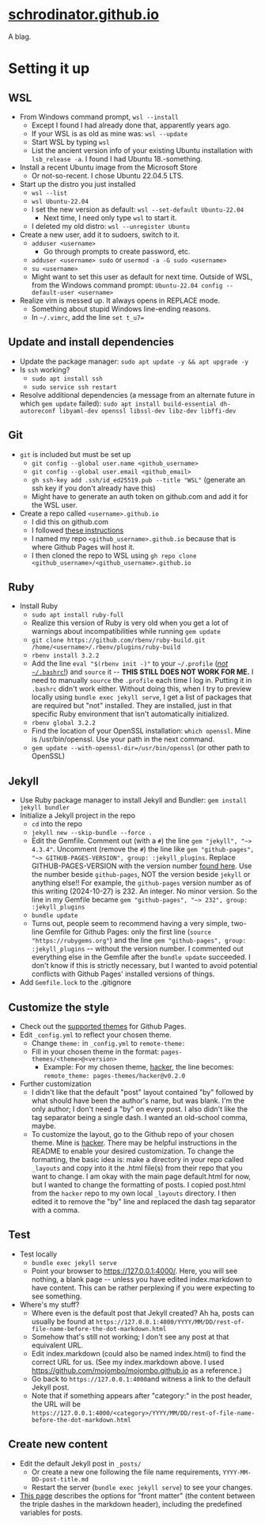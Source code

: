 # [schrodinator.github.io](https://schrodinator.github.io)

A blag.

# Setting it up

## WSL

- From Windows command prompt, `wsl --install`
	- Except I found I had already done that, apparently years ago.
	- If your WSL is as old as mine was: `wsl --update`
	- Start WSL by typing `wsl`
	- List the ancient version info of your existing Ubuntu installation with `lsb_release -a`. I found I had Ubuntu 18.-something.
- Install a recent Ubuntu image from the Microsoft Store
	- Or not-so-recent. I chose Ubuntu 22.04.5 LTS.
- Start up the distro you just installed
	- `wsl --list`
	- `wsl Ubuntu-22.04`
	- I set the new version as default: `wsl --set-default Ubuntu-22.04`
		- Next time, I need only type `wsl` to start it.
	- I deleted my old distro: `wsl --unregister Ubuntu`
- Create a new user, add it to sudoers, switch to it.
	- `adduser <username>`
		- Go through prompts to create password, etc.
	- `adduser <username> sudo` or `usermod -a -G sudo <username>`
	- `su <username>`
	- Might want to set this user as default for next time. Outside of WSL, from the Windows command prompt: `Ubuntu-22.04 config --default-user <username>`
- Realize vim is messed up. It always opens in REPLACE mode.
	- Something about stupid Windows line-ending reasons.
	- In `~/.vimrc`, add the line `set t_u7=`

## Update and install dependencies

- Update the package manager: `sudo apt update -y && apt upgrade -y`
- Is `ssh` working?
	- `sudo apt install ssh`
	- `sudo service ssh restart`
- Resolve additional dependencies (a message from an alternate future in which `gem update` failed): `sudo apt install build-essential dh-autoreconf libyaml-dev openssl libssl-dev libz-dev libffi-dev`

## Git

- `git` is included but must be set up
	- `git config --global user.name <github_username>`
	- `git config --global user.email <github_email>`
	- `gh ssh-key add .ssh/id_ed25519.pub --title "WSL"` (generate an ssh key if you don't already have this)
	- Might have to generate an auth token on github.com and add it for the WSL user.
- Create a repo called `<username>.github.io`
	- I did this on github.com
	- I followed [these instructions](https://docs.github.com/en/pages/getting-started-with-github-pages/configuring-a-publishing-source-for-your-github-pages-site)
	- I named my repo `<github_username>.github.io` because that is where Github Pages will host it.
	- I then cloned the repo to WSL using `gh repo clone <github_username>/<github_username>.github.io`

## Ruby

- Install Ruby
	- `sudo apt install ruby-full`
	- Realize this version of Ruby is very old when you get a lot of warnings about incompatibilities while running `gem update`
	- `git clone https://github.com/rbenv/ruby-build.git /home/<username>/.rbenv/plugins/ruby-build`
	- `rbenv install 3.2.2`
	- Add the line `eval "$(rbenv init -)"` to your `~/.profile` ([*not* `~/.bashrc`!](https://askubuntu.com/questions/320444/setting-up-rbenv-properly)) and `source` it -- **THIS STILL DOES NOT WORK FOR ME.** I need to manually `source` the `.profile` each time I log in. Putting it in `.bashrc` didn't work either. Without doing this, when I try to preview locally using `bundle exec jekyll serve`, I get a list of packages that are required but "not" installed. They are installed, just in that specific Ruby environment that isn't automatically initialized.
	- `rbenv global 3.2.2`
	- Find the location of your OpenSSL installation: `which openssl`. Mine is /usr/bin/openssl. Use your path in the next command.
	- `gem update --with-openssl-dir=/usr/bin/openssl` (or other path to OpenSSL)

## Jekyll

- Use Ruby package manager to install Jekyll and Bundler: `gem install jekyll bundler`
- Initialize a Jekyll project in the repo
	- `cd` into the repo
	- `jekyll new --skip-bundle --force .`
	- Edit the Gemfile. Comment out (with a `#`) the line `gem "jekyll", "~> 4.3.4"`. Uncomment (remove the `#`) the line like `gem "github-pages", "~> GITHUB-PAGES-VERSION", group: :jekyll_plugins`. Replace GITHUB-PAGES-VERSION with the version number [found here](https://pages.github.com/versions/). Use the number beside `github-pages`, NOT the version beside `jekyll` or anything else!! For example, the `github-pages` version number as of this writing (2024-10-27) is 232. An integer. No minor version. So the line in my Gemfile became `gem "github-pages", "~> 232", group: :jekyll_plugins`
	- `bundle update`
	- Turns out, people seem to recommend having a very simple, two-line Gemfile for Github Pages: only the first line (`source "https://rubygems.org"`) and the line `gem "github-pages", group: :jekyll_plugins` -- without the version number. I commented out everything else in the Gemfile after the `bundle update` succeeded. I don't know if this is strictly necessary, but I wanted to avoid potential conflicts with Github Pages' installed versions of things.
- Add `Gemfile.lock` to the .gitignore

## Customize the style

- Check out the [supported themes](https://pages.github.com/themes/) for Github Pages.
- Edit `_config.yml` to reflect your chosen theme.
	- Change `theme:` in `_config.yml` to `remote-theme:`
	- Fill in your chosen theme in the format: `pages-themes/<theme>@<version>`
		- Example: For my chosen theme, [hacker](https://github.com/pages-themes/hacker/tree/master), the line becomes: `remote_theme: pages-themes/hacker@v0.2.0`
- Further customization
	- I didn't like that the default "post" layout contained "by" followed by what should have been the author's name, but was blank. I'm the only author; I don't need a "by" on every post. I also didn't like the tag separator being a single dash. I wanted an old-school comma, maybe.
	- To customize the layout, go to the Github repo of your chosen theme. Mine is [hacker](https://github.com/pages-themes/hacker/tree/master). There may be helpful instructions in the README to enable your desired customization. To change the formatting, the basic idea is: make a directory in your repo called `_layouts` and copy into it the .html file(s) from their repo that you want to change. I am okay with the main page default.html for now, but I wanted to change the formatting of posts. I copied post.html from the `hacker` repo to my own local `_layouts` directory. I then edited it to remove the "by" line and replaced the dash tag separator with a comma.

## Test

- Test locally
	- `bundle exec jekyll serve`
	- Point your browser to https://127.0.0.1:4000/. Here, you will see nothing, a blank page -- unless you have edited index.markdown to have content. This can be rather perplexing if you were expecting to see something.
- Where's my stuff?
	- Where even is the default post that Jekyll created? Ah ha, posts can usually be found at `https://127.0.0.1:4000/YYYY/MM/DD/rest-of-file-name-before-the-dot-markdown.html`
	- Somehow that's still not working; I don't see any post at that equivalent URL.
	- Edit index.markdown (could also be named index.html) to find the correct URL for us. (See my index.markdown above. I used https://github.com/mojombo/mojombo.github.io as a reference.)
	- Go back to `https://127.0.0.1:4000`and witness a link to the default Jekyll post.
	- Note that if something appears after "category:" in the post header, the URL will be `https://127.0.0.1:4000/<category>/YYYY/MM/DD/rest-of-file-name-before-the-dot-markdown.html`

## Create new content

- Edit the default Jekyll post in `_posts/`
	- Or create a new one following the file name requirements, `YYYY-MM-DD-post-title.md`
	- Restart the server (`bundle exec jekyll serve`) to see your changes.
- [This page](https://jekyllrb.com/docs/front-matter/) describes the options for "front matter" (the content between the triple dashes in the markdown header), including the predefined variables for posts.

